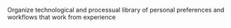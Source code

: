 Organize technological and processual library of personal preferences and workflows that work from experience
